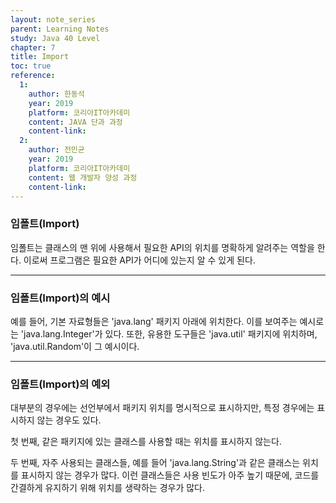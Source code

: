 ```yaml
---
layout: note_series
parent: Learning Notes
study: Java 40 Level
chapter: 7
title: Import
toc: true
reference:
  1:
    author: 한동석
    year: 2019
    platform: 코리아IT아카데미
    content: JAVA 단과 과정
    content-link:
  2:
    author: 전민균
    year: 2019
    platform: 코리아IT아카데미
    content: 웹 개발자 양성 과정
    content-link: 
---
```


### 임폴트(Import)

임폴트는 클래스의 맨 위에 사용해서 필요한 API의 위치를 명확하게 알려주는 역할을 한다. 이로써 프로그램은 필요한 API가 어디에 있는지 알 수 있게 된다.

---

### 임폴트(Import)의 예시

예를 들어, 기본 자료형들은 'java.lang' 패키지 아래에 위치한다. 이를 보여주는 예시로는 'java.lang.Integer'가 있다. 또한, 유용한 도구들은 'java.util' 패키지에 위치하며, 'java.util.Random'이 그 예시이다.

---

### 임폴트(Import)의 예외

대부분의 경우에는 선언부에서 패키지 위치를 명시적으로 표시하지만, 특정 경우에는 표시하지 않는 경우도 있다.

첫 번째, 같은 패키지에 있는 클래스를 사용할 때는 위치를 표시하지 않는다.

두 번째, 자주 사용되는 클래스들, 예를 들어 'java.lang.String'과 같은 클래스는 위치를 표시하지 않는 경우가 많다. 이런 클래스들은 사용 빈도가 아주 높기 때문에, 코드를 간결하게 유지하기 위해 위치를 생략하는 경우가 많다.
